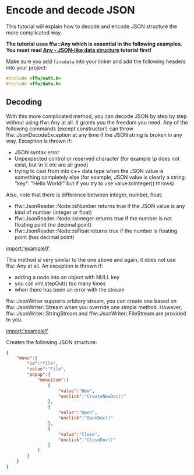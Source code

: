 # Encode and decode JSON

This tutorial will explain how to decode and encode JSON structure the more complicated way.

**The tutorial uses ffw::Any which is essential in the following examples. You must read [Any - JSON-like data structure](math-var.html) tutorial first!**

Make sure you add `finedata` into your linker and add the following headers into your project:

```cpp
#include <ffw/math.h>
#include <ffw/data.h>
```

## Decoding

With this more complicated method, you can decode JSON by step by step without using ffw::Any at all. It grants you the freedom you need. Any of the following commands (except constructor!) can throw ffw::JsonDecodeException at any time if the JSON string is broken in any way. Exception is thrown if:

* JSON syntax error
* Unpexpected control or reserved character (for example \\p does not exist, but \\n \\t etc are all good)
* trying to cast from into c++ data type when the JSON value is something completely else (for example, JSON value is clearly a string: "key": "Hello World!" but if you try to use value.toInteger() throws)

Also, note that there is difference between integer, number, float:

* ffw::JsonReader::Node::isNumber returns true if the JSON value is any kind of number (integer or float)
* ffw::JsonReader::Node::isInteger returns true if the number is not floating point (no decimal point)
* ffw::JsonReader::Node::isFloat returns true if the number is floating point (has decimal point)

[import:'example0'](../../examples/data/json_advanced.cpp)

This method si very similar to the one above and again, it does not use ffw::Any at all. An exception is thrown if:

* adding a node into an object with NULL key
* you call xml.stepOut() too many times
* when there has been an error with the stream

ffw::JsonWriter supports arbitary stream, you can create one based on ffw::JsonWriter::Stream when you override one simple method. However, ffw::JsonWriter::StringStream and ffw::JsonWriter::FileStream are provided to you.

[import:'example1'](../../examples/data/json_advanced.cpp)

Creates the following JSON structure:

```json
{
    "menu":{
        "id":"file",
        "value":"File",
        "popup":{
            "menuitem":[
                {
                    "value":"New",
                    "onclick":"CreateNewDoc()"
                },
                {
                    "value":"Open",
                    "onclick":"OpenDoc()"
                },
                {
                    "value":"Close",
                    "onclick":"CloseDoc()"
                }
            ]
        }
    }
}
```
